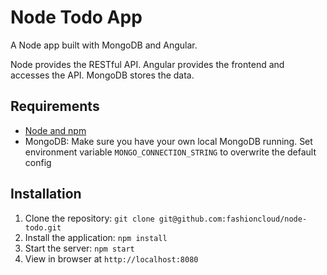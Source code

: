 # Node Todo App

A Node app built with MongoDB and Angular.

Node provides the RESTful API. Angular provides the frontend and accesses the API. MongoDB stores the data.

## Requirements

- [Node and npm](http://nodejs.org)
- MongoDB: Make sure you have your own local MongoDB running. Set environment variable `MONGO_CONNECTION_STRING` to overwrite the default config

## Installation

1. Clone the repository: `git clone git@github.com:fashioncloud/node-todo.git`
2. Install the application: `npm install`
3. Start the server: `npm start`
4. View in browser at `http://localhost:8080`
